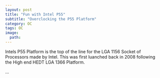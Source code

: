 ```yaml
---
layout: post
title: "Fun with Intel P55"
subtitle: "Overclocking the P55 Platform"
category: OC
tags: OC
image:
  path:   
---
```


Intels P55 Platform is the top of the line for the LGA 1156 Socket of Processors made by Intel. This was first luanched back in 2008 following the High end HEDT LGA 1366 Platform.

...
